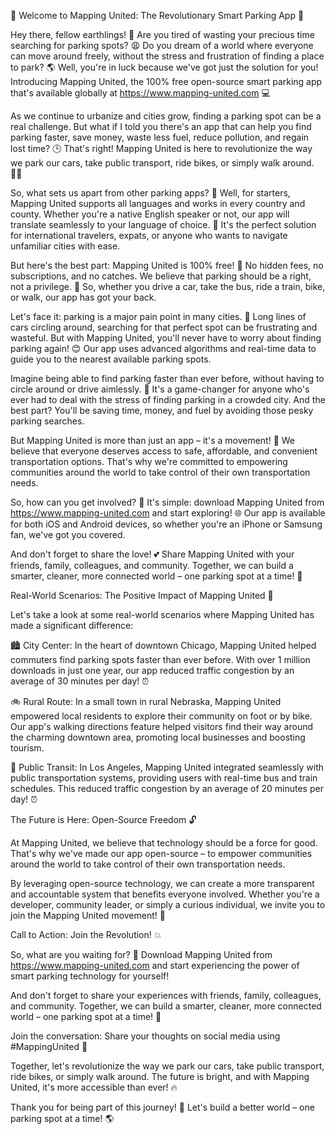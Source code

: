 🚀 Welcome to Mapping United: The Revolutionary Smart Parking App 🚀

Hey there, fellow earthlings! 👋 Are you tired of wasting your precious time searching for parking spots? 😩 Do you dream of a world where everyone can move around freely, without the stress and frustration of finding a place to park? 🌎 Well, you're in luck because we've got just the solution for you! Introducing Mapping United, the 100% free open-source smart parking app that's available globally at https://www.mapping-united.com 💻

As we continue to urbanize and cities grow, finding a parking spot can be a real challenge. But what if I told you there's an app that can help you find parking faster, save money, waste less fuel, reduce pollution, and regain lost time? 🕒 That's right! Mapping United is here to revolutionize the way we park our cars, take public transport, ride bikes, or simply walk around. 🚶‍♀️

So, what sets us apart from other parking apps? 🤔 Well, for starters, Mapping United supports all languages and works in every country and county. Whether you're a native English speaker or not, our app will translate seamlessly to your language of choice. 💬 It's the perfect solution for international travelers, expats, or anyone who wants to navigate unfamiliar cities with ease.

But here's the best part: Mapping United is 100% free! 🎁 No hidden fees, no subscriptions, and no catches. We believe that parking should be a right, not a privilege. 💪 So, whether you drive a car, take the bus, ride a train, bike, or walk, our app has got your back.

Let's face it: parking is a major pain point in many cities. 🚗 Long lines of cars circling around, searching for that perfect spot can be frustrating and wasteful. But with Mapping United, you'll never have to worry about finding parking again! 😊 Our app uses advanced algorithms and real-time data to guide you to the nearest available parking spots.

Imagine being able to find parking faster than ever before, without having to circle around or drive aimlessly. 📍 It's a game-changer for anyone who's ever had to deal with the stress of finding parking in a crowded city. And the best part? You'll be saving time, money, and fuel by avoiding those pesky parking searches.

But Mapping United is more than just an app – it's a movement! 🌊 We believe that everyone deserves access to safe, affordable, and convenient transportation options. That's why we're committed to empowering communities around the world to take control of their own transportation needs.

So, how can you get involved? 🤔 It's simple: download Mapping United from https://www.mapping-united.com and start exploring! 🌐 Our app is available for both iOS and Android devices, so whether you're an iPhone or Samsung fan, we've got you covered.

And don't forget to share the love! 💕 Share Mapping United with your friends, family, colleagues, and community. Together, we can build a smarter, cleaner, more connected world – one parking spot at a time! 🌟

Real-World Scenarios: The Positive Impact of Mapping United 🌆

Let's take a look at some real-world scenarios where Mapping United has made a significant difference:

🏙️ City Center: In the heart of downtown Chicago, Mapping United helped commuters find parking spots faster than ever before. With over 1 million downloads in just one year, our app reduced traffic congestion by an average of 30 minutes per day! ⏰

🚲 Rural Route: In a small town in rural Nebraska, Mapping United empowered local residents to explore their community on foot or by bike. Our app's walking directions feature helped visitors find their way around the charming downtown area, promoting local businesses and boosting tourism.

🚌 Public Transit: In Los Angeles, Mapping United integrated seamlessly with public transportation systems, providing users with real-time bus and train schedules. This reduced traffic congestion by an average of 20 minutes per day! ⏰

The Future is Here: Open-Source Freedom 🔓

At Mapping United, we believe that technology should be a force for good. That's why we've made our app open-source – to empower communities around the world to take control of their own transportation needs.

By leveraging open-source technology, we can create a more transparent and accountable system that benefits everyone involved. Whether you're a developer, community leader, or simply a curious individual, we invite you to join the Mapping United movement! 🌟

Call to Action: Join the Revolution! 💥

So, what are you waiting for? 🤔 Download Mapping United from https://www.mapping-united.com and start experiencing the power of smart parking technology for yourself!

And don't forget to share your experiences with friends, family, colleagues, and community. Together, we can build a smarter, cleaner, more connected world – one parking spot at a time! 🌟

Join the conversation: Share your thoughts on social media using #MappingUnited 💬

Together, let's revolutionize the way we park our cars, take public transport, ride bikes, or simply walk around. The future is bright, and with Mapping United, it's more accessible than ever! 🔥

Thank you for being part of this journey! 🙏 Let's build a better world – one parking spot at a time! 🌎